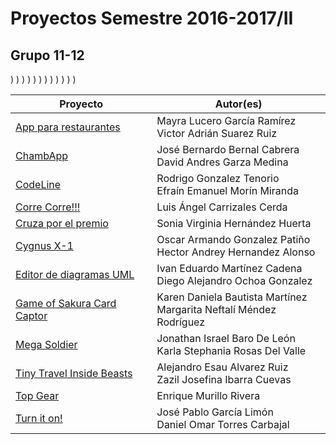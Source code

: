 # Proyectos Semestre 2016-2017/II

## Grupo 11-12
<table>
<thead>
<tr>
<th>Proyecto</th>
<th>Autor(es)</th>
</tr>
</thead>
<tbody>
<tr><td><a href='https://acominf.github.io/AppRestaurante/'>App para restaurantes</a></td><td>Mayra Lucero García Ramírez<br>Victor Adrián Suarez Ruiz</td></tr>)
<tr><td><a href='https://acominf.github.io/ChambApp/'>ChambApp</a></td><td>José Bernardo Bernal Cabrera<br>David Andres Garza Medina</td></tr>)
<tr><td><a href='https://acominf.github.io/CodeLine/'>CodeLine</a></td><td>Rodrigo Gonzalez Tenorio<br>Efraín Emanuel Morín Miranda</td></tr>)
<tr><td><a href='https://acominf.github.io/CorreCorre/'>Corre Corre!!!</a></td><td>Luis Ángel Carrizales Cerda</td></tr>)
<tr><td><a href='https://acominf.github.io/CruzaPorElPremio/'>Cruza por el premio</a></td><td>Sonia Virginia Hernández Huerta</td></tr>)
<tr><td><a href='https://acominf.github.io/CygnusX-1/'>Cygnus X-1</a></td><td>Oscar Armando Gonzalez Patiño<br>Hector Andrey Hernandez Alonso</td></tr>)
<tr><td><a href='https://acominf.github.io/EditorUML/'>Editor de diagramas UML</a></td><td>Ivan Eduardo Martínez Cadena<br>Diego Alejandro Ochoa Gonzalez</td></tr>)
<tr><td><a href='https://acominf.github.io/GameOfSakura/'>Game of Sakura Card Captor</a></td><td>Karen Daniela Bautista Martínez<br>Margarita Neftalí Méndez Rodríguez</td></tr>)
<tr><td><a href='https://acominf.github.io/MegaSoldier/'>Mega Soldier</a></td><td>Jonathan Israel Baro De León<br>Karla Stephania Rosas Del Valle</td></tr>)
<tr><td><a href='https://acominf.github.io/TinyTravel/'>Tiny Travel Inside Beasts</a></td><td>Alejandro Esau Alvarez Ruiz<br>Zazil Josefina Ibarra Cuevas</td></tr>)
<tr><td><a href='https://acominf.github.io/TopGear/'>Top Gear</a></td><td>Enrique Murillo Rivera</td></tr>)
<tr><td><a href='https://acominf.github.io/TurnItOn/'>Turn it on!</a></td><td>José Pablo García Limón<br>Daniel Omar Torres Carbajal</td></tr>)
</tbody>

